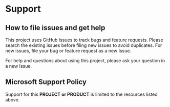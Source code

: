 # Support

## How to file issues and get help  

This project uses GitHub Issues to track bugs and feature requests. Please search the existing 
issues before filing new issues to avoid duplicates.  For new issues, file your bug or 
feature request as a new Issue.

For help and questions about using this project, please ask your question in a new Issue.

## Microsoft Support Policy  

Support for this **PROJECT or PRODUCT** is limited to the resources listed above.
